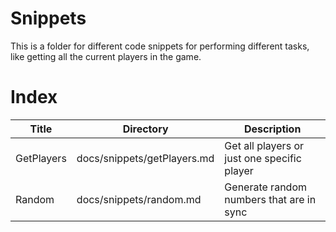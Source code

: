 # Snippets
This is a folder for different code snippets for performing different tasks, like getting all the current players in the game.

# Index

| Title    | Directory | Description |
| -------- | --------- | -------- |
| GetPlayers | docs/snippets/getPlayers.md | Get all players or just one specific player |
| Random | docs/snippets/random.md | Generate random numbers that are in sync |
